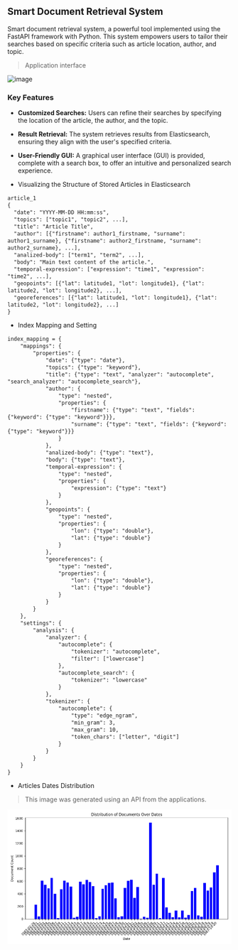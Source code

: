 ## Smart Document Retrieval System

Smart document retrieval system, a powerful tool implemented using the FastAPI framework with Python. This system empowers users to tailor their searches based on specific criteria such as article location, author, and topic.

> Application interface

![image](https://github.com/yaseen-asaliya/Smart-Document-Retrieval-System/assets/59315877/5cc89f26-4cae-4963-90e7-a92f28c763d5)

### Key Features

- **Customized Searches:** Users can refine their searches by specifying the location of the article, the author, and the topic.
  
- **Result Retrieval:** The system retrieves results from Elasticsearch, ensuring they align with the user's specified criteria.

- **User-Friendly GUI:** A graphical user interface (GUI) is provided, complete with a search box, to offer an intuitive and personalized search experience.

* Visualizing the Structure of Stored Articles in Elasticsearch
```
article_1
{
  "date": "YYYY-MM-DD HH:mm:ss",
  "topics": ["topic1", "topic2", ...],
  "title": "Article Title",
  "author": [{"firstname": author1_firstname, "surname": author1_surname}, {"firstname": author2_firstname, "surname": author2_surname}, ...],
  "analized-body": ["term1", "term2", ...],
  "body": "Main text content of the article.",
  "temporal-expression": ["expression": "time1", "expression": "time2", ...],
  "geopoints": [{"lat": latitude1, "lot": longitude1}, {"lat": latitude2, "lot": longitude2}, ...],   
  "georeferences": [{"lat": latitude1, "lot": longitude1}, {"lat": latitude2, "lot": longitude2}, ...]
}
``` 
* Index Mapping and Setting 
```
index_mapping = {
    "mappings": {
        "properties": {
            "date": {"type": "date"},
            "topics": {"type": "keyword"},
            "title": {"type": "text", "analyzer": "autocomplete", "search_analyzer": "autocomplete_search"},
            "author": {
                "type": "nested",
                "properties": {
                    "firstname": {"type": "text", "fields": {"keyword": {"type": "keyword"}}},
                    "surname": {"type": "text", "fields": {"keyword": {"type": "keyword"}}}
                }
            },
            "analized-body": {"type": "text"},
            "body": {"type": "text"},
            "temporal-expression": {
                "type": "nested",
                "properties": {
                    "expression": {"type": "text"}
                }
            },
            "geopoints": {
                "type": "nested",
                "properties": {
                    "lon": {"type": "double"},
                    "lat": {"type": "double"}
                }
            },
            "georeferences": {
                "type": "nested",
                "properties": {
                    "lon": {"type": "double"},
                    "lat": {"type": "double"}
                }
            }
        }
    },
    "settings": {
        "analysis": {
            "analyzer": {
                "autocomplete": {
                    "tokenizer": "autocomplete",
                    "filter": ["lowercase"]
                },
                "autocomplete_search": {
                    "tokenizer": "lowercase"
                }
            },
            "tokenizer": {
                "autocomplete": {
                    "type": "edge_ngram",
                    "min_gram": 3,
                    "max_gram": 10,
                    "token_chars": ["letter", "digit"]
                }
            }
        }
    }
}

```
* Articles Dates Distribution 
> This image was generated using an API from the applications.

![image](https://raw.githubusercontent.com/yaseen-asaliya/Smart-Document-Retrieval-System/phase_%232/documents_distribution_plot.png)
